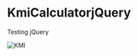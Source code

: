 # KmiCalculatorjQuery

Testing jQuery

<img src="https://media.giphy.com/media/lTAOxHScOTzCBXs5Fq/giphy.gif" alt="KMI" />
